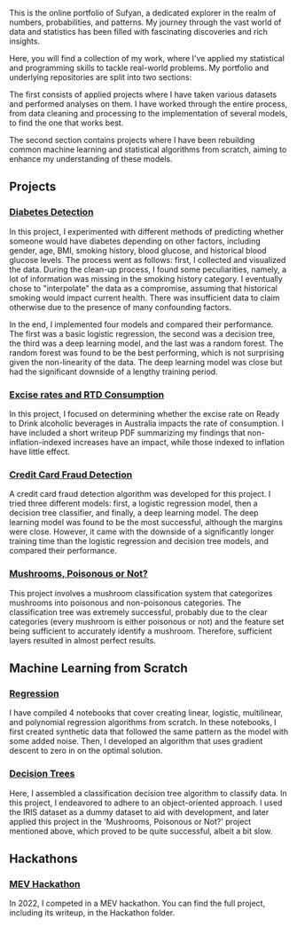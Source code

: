This is the online portfolio of Sufyan, a dedicated explorer in the realm of numbers, probabilities, and patterns. My journey through the vast world of data and statistics has been filled with fascinating discoveries and rich insights.

Here, you will find a collection of my work, where I've applied my statistical and programming skills to tackle real-world problems. My portfolio and underlying repositories are split into two sections:

The first consists of applied projects where I have taken various datasets and performed analyses on them. I have worked through the entire process, from data cleaning and processing to the implementation of several models, to find the one that works best.

The second section contains projects where I have been rebuilding common machine learning and statistical algorithms from scratch, aiming to enhance my understanding of these models.
## Projects


### [Diabetes Detection](https://github.com/suf102/Data-and-Machine-Learning-Portfolio/tree/master/Projects/Diabeties_detection)
In this project, I experimented with different methods of predicting whether someone would have diabetes depending on other factors, including gender, age, BMI, smoking history, blood glucose, and historical blood glucose levels. The process went as follows: first, I collected and visualized the data. During the clean-up process, I found some peculiarities, namely, a lot of information was missing in the smoking history category. I eventually chose to "interpolate" the data as a compromise, assuming that historical smoking would impact current health. There was insufficient data to claim otherwise due to the presence of many confounding factors.

In the end, I implemented four models and compared their performance. The first was a basic logistic regression, the second was a decision tree, the third was a deep learning model, and the last was a random forest. The random forest was found to be the best performing, which is not surprising given the non-linearity of the data. The deep learning model was close but had the significant downside of a lengthy training period.

### [Excise rates and RTD Consumption](https://github.com/suf102/Data-and-Machine-Learning-Portfolio/tree/master/Projects/RTD_Consumption)

In this project, I focused on determining whether the excise rate on Ready to Drink alcoholic beverages in Australia impacts the rate of consumption. I have included a short writeup PDF summarizing my findings that non-inflation-indexed increases have an impact, while those indexed to inflation have little effect.

### [Credit Card Fraud Detection](https://github.com/suf102/Data-and-Machine-Learning-Portfolio/tree/master/Projects/Credit_Card_Fraud_detection)

A credit card fraud detection algorithm was developed for this project. I tried three different models: first, a logistic regression model, then a decision tree classifier, and finally, a deep learning model. The deep learning model was found to be the most successful, although the margins were close. However, it came with the downside of a significantly longer training time than the logistic regression and decision tree models, and compared their performance.

### [Mushrooms, Poisonous or Not?](https://github.com/suf102/Data-and-Machine-Learning-Portfolio/tree/master/Projects/Mushroom_project)

This project involves a mushroom classification system that categorizes mushrooms into poisonous and non-poisonous categories. The classification tree was extremely successful, probably due to the clear categories (every mushroom is either poisonous or not) and the feature set being sufficient to accurately identify a mushroom. Therefore, sufficient layers resulted in almost perfect results.
## Machine Learning from Scratch

### [Regression](https://github.com/suf102/Data-and-Machine-Learning-Portfolio/tree/master/Machine_Learning_from_Scratch/Regression_From_Scratch)
I have compiled 4 notebooks that cover creating linear, logistic, multilinear, and polynomial regression algorithms from scratch. In these notebooks, I first created synthetic data that followed the same pattern as the model with some added noise. Then, I developed an algorithm that uses gradient descent to zero in on the optimal solution.

### [Decision Trees](https://github.com/suf102/Data-and-Machine-Learning-Portfolio/tree/master/Machine_Learning_from_Scratch/Decision_Trees) 
Here, I assembled a classification decision tree algorithm to classify data. In this project, I endeavored to adhere to an object-oriented approach. I used the IRIS dataset as a dummy dataset to aid with development, and later applied this project in the 'Mushrooms, Poisonous or Not?' project mentioned above, which proved to be quite successful, albeit a bit slow.
## Hackathons

### [MEV Hackathon](https://github.com/suf102/Data-and-Machine-Learning-Portfolio/tree/master/Hackathons/MEV_Hackathon)
In 2022, I competed in a MEV hackathon. You can find the full project, including its writeup, in the Hackathon folder.
